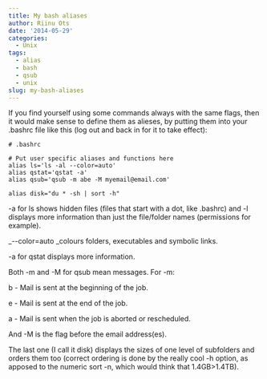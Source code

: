 ```yaml
---
title: My bash aliases
author: Riinu Ots
date: '2014-05-29'
categories:
  - Unix
tags:
  - alias
  - bash
  - qsub
  - unix
slug: my-bash-aliases
---
```


If you find yourself using some commands always with the same flags, then it would make sense to define them as alieses, by putting them into your .bashrc file like this (log out and back in for it to take effect):

```
# .bashrc

# Put user specific aliases and functions here
alias ls='ls -al --color=auto'
alias qstat='qstat -a'
alias qsub='qsub -m abe -M myemail@email.com'

alias disk="du * -sh | sort -h"

```

-a for ls shows hidden files (files that start with a dot, like .bashrc) and -l displays more information than just the file/folder names (permissions for example).

_--color=auto _colours folders, executables and symbolic links.

-a for qstat displays more information.

Both -m and -M for qsub mean messages. For -m:

b - Mail is sent at the beginning of the job.

e - Mail is sent at the end of the job.

a - Mail is sent when the job is aborted or rescheduled.

And -M is the flag before the email address(es).

The last one (I call it disk) displays the sizes of one level of subfolders and orders them too (correct ordering is done by the really cool -h option, as apposed to the numeric sort -n, which would think that 1.4GB>1.4TB).
